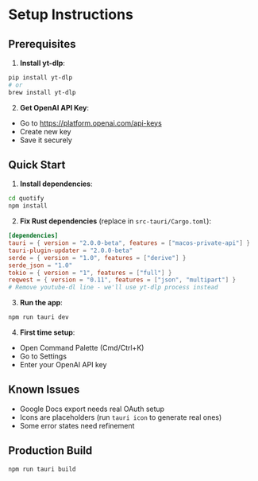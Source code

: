 # Setup Instructions

## Prerequisites

1. **Install yt-dlp**:
```bash
pip install yt-dlp
# or
brew install yt-dlp
```

2. **Get OpenAI API Key**:
- Go to https://platform.openai.com/api-keys
- Create new key
- Save it securely

## Quick Start

1. **Install dependencies**:
```bash
cd quotify
npm install
```

2. **Fix Rust dependencies** (replace in `src-tauri/Cargo.toml`):
```toml
[dependencies]
tauri = { version = "2.0.0-beta", features = ["macos-private-api"] }
tauri-plugin-updater = "2.0.0-beta"
serde = { version = "1.0", features = ["derive"] }
serde_json = "1.0"
tokio = { version = "1", features = ["full"] }
reqwest = { version = "0.11", features = ["json", "multipart"] }
# Remove youtube-dl line - we'll use yt-dlp process instead
```

3. **Run the app**:
```bash
npm run tauri dev
```

4. **First time setup**:
- Open Command Palette (Cmd/Ctrl+K)
- Go to Settings
- Enter your OpenAI API key

## Known Issues

- Google Docs export needs real OAuth setup
- Icons are placeholders (run `tauri icon` to generate real ones)
- Some error states need refinement

## Production Build

```bash
npm run tauri build
```